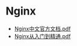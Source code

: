 # <span id = "nginx">Nginx</span>
* [Nginx中文官方文档.pdf](/doc/Nginx中文官方文档.pdf)
* [Nginx从入门到精通.pdf](/doc/Nginx从入门到精通.pdf)